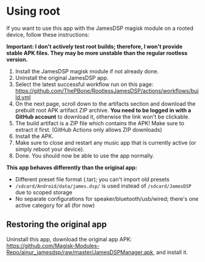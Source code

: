 # Using root

If you want to use this app with the JamesDSP magisk module on a rooted device, follow these instructions:

**Important: I don't actively test root builds; therefore, I won't provide stable APK files. They may be more unstable than the regular rootless version.**

1. Install the JamesDSP magisk module if not already done.
2. Uninstall the original JamesDSP app.
3. Select the latest successful workflow run on this page: https://github.com/ThePBone/RootlessJamesDSP/actions/workflows/build.yml
4. On the next page, scroll down to the artifacts section and download the prebuilt root APK artifact ZIP archive. **You need to be logged in with a GitHub account** to download it, otherwise the link won't be clickable.
5. The build artifact is a ZIP file which contains the APK! Make sure to extract it first. (GitHub Actions only allows ZIP downloads)
6. Install the APK.
7. Make sure to close and restart any music app that is currently active (or simply reboot your device).
8. Done. You should now be able to use the app normally.

   

**This app behaves differently than the original app:**

* Different preset file format (.tar); you can't import old presets
* `/sdcard/Android/data/james.dsp/` is used instead of `/sdcard/JamesDSP` due to scoped storage
* No separate configurations for speaker/bluetooth/usb/wired; there's one active category for all (for now)

## Restoring the original app
Uninstall this app, download the original app APK: https://github.com/Magisk-Modules-Repo/ainur_jamesdsp/raw/master/JamesDSPManager.apk, and install it.
